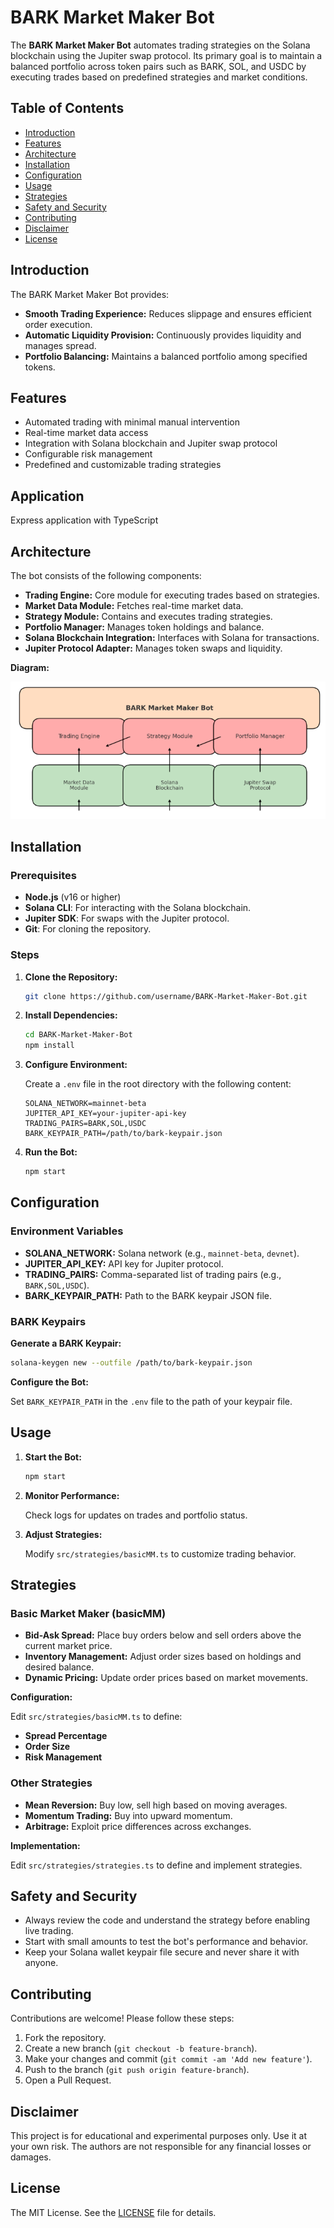 # BARK Market Maker Bot

The **BARK Market Maker Bot** automates trading strategies on the Solana blockchain using the Jupiter swap protocol. Its primary goal is to maintain a balanced portfolio across token pairs such as BARK, SOL, and USDC by executing trades based on predefined strategies and market conditions.

## Table of Contents

- [Introduction](#introduction)
- [Features](#features)
- [Architecture](#architecture)
- [Installation](#installation)
- [Configuration](#configuration)
- [Usage](#usage)
- [Strategies](#strategies)
- [Safety and Security](#safety-and-security)
- [Contributing](#contributing)
- [Disclaimer](#disclaimer)
- [License](#license)

## Introduction

The BARK Market Maker Bot provides:
- **Smooth Trading Experience:** Reduces slippage and ensures efficient order execution.
- **Automatic Liquidity Provision:** Continuously provides liquidity and manages spread.
- **Portfolio Balancing:** Maintains a balanced portfolio among specified tokens.

## Features

- Automated trading with minimal manual intervention
- Real-time market data access
- Integration with Solana blockchain and Jupiter swap protocol
- Configurable risk management
- Predefined and customizable trading strategies

## Application

Express application with TypeScript

## Architecture

The bot consists of the following components:

- **Trading Engine:** Core module for executing trades based on strategies.
- **Market Data Module:** Fetches real-time market data.
- **Strategy Module:** Contains and executes trading strategies.
- **Portfolio Manager:** Manages token holdings and balance.
- **Solana Blockchain Integration:** Interfaces with Solana for transactions.
- **Jupiter Protocol Adapter:** Manages token swaps and liquidity.

**Diagram:**

![Architecture Diagram](.github/assets/architecture-diagram.png)

## Installation

### Prerequisites

- **Node.js** (v16 or higher)
- **Solana CLI**: For interacting with the Solana blockchain.
- **Jupiter SDK**: For swaps with the Jupiter protocol.
- **Git**: For cloning the repository.

### Steps

1. **Clone the Repository:**

   ```bash
   git clone https://github.com/username/BARK-Market-Maker-Bot.git
   ```

2. **Install Dependencies:**

   ```bash
   cd BARK-Market-Maker-Bot
   npm install
   ```

3. **Configure Environment:**

   Create a `.env` file in the root directory with the following content:

   ```env
   SOLANA_NETWORK=mainnet-beta
   JUPITER_API_KEY=your-jupiter-api-key
   TRADING_PAIRS=BARK,SOL,USDC
   BARK_KEYPAIR_PATH=/path/to/bark-keypair.json
   ```

4. **Run the Bot:**

   ```bash
   npm start
   ```

## Configuration

### Environment Variables

- **SOLANA_NETWORK:** Solana network (e.g., `mainnet-beta`, `devnet`).
- **JUPITER_API_KEY:** API key for Jupiter protocol.
- **TRADING_PAIRS:** Comma-separated list of trading pairs (e.g., `BARK,SOL,USDC`).
- **BARK_KEYPAIR_PATH:** Path to the BARK keypair JSON file.

### BARK Keypairs

**Generate a BARK Keypair:**

```bash
solana-keygen new --outfile /path/to/bark-keypair.json
```

**Configure the Bot:**

Set `BARK_KEYPAIR_PATH` in the `.env` file to the path of your keypair file.

## Usage

1. **Start the Bot:**

   ```bash
   npm start
   ```

2. **Monitor Performance:**

   Check logs for updates on trades and portfolio status.

3. **Adjust Strategies:**

   Modify `src/strategies/basicMM.ts` to customize trading behavior.

## Strategies

### Basic Market Maker (basicMM)

- **Bid-Ask Spread:** Place buy orders below and sell orders above the current market price.
- **Inventory Management:** Adjust order sizes based on holdings and desired balance.
- **Dynamic Pricing:** Update order prices based on market movements.

**Configuration:**

Edit `src/strategies/basicMM.ts` to define:
- **Spread Percentage**
- **Order Size**
- **Risk Management**

### Other Strategies

- **Mean Reversion:** Buy low, sell high based on moving averages.
- **Momentum Trading:** Buy into upward momentum.
- **Arbitrage:** Exploit price differences across exchanges.

**Implementation:**

Edit `src/strategies/strategies.ts` to define and implement strategies.

## Safety and Security

- Always review the code and understand the strategy before enabling live trading.
- Start with small amounts to test the bot's performance and behavior.
- Keep your Solana wallet keypair file secure and never share it with anyone.

## Contributing

Contributions are welcome! Please follow these steps:

1. Fork the repository.
2. Create a new branch (`git checkout -b feature-branch`).
3. Make your changes and commit (`git commit -am 'Add new feature'`).
4. Push to the branch (`git push origin feature-branch`).
5. Open a Pull Request.

## Disclaimer

This project is for educational and experimental purposes only. Use it at your own risk. The authors are not responsible for any financial losses or damages.

## License

The MIT License. See the [LICENSE](LICENSE) file for details.

